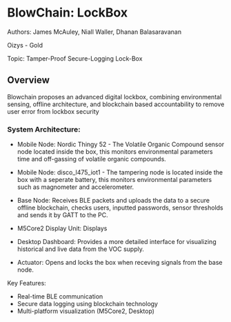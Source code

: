 # BlowChain: LockBox

Authors: James McAuley, Niall Waller, Dhanan Balasaravanan

Oizys - Gold

Topic: Tamper-Proof Secure-Logging Lock-Box

## Overview

Blowchain proposes an advanced digital lockbox, combining environmental sensing, offline architecture, and blockchain based accountability to remove user error from lockbox security

### System Architecture: 
- Mobile Node: Nordic Thingy 52 - The Volatile Organic Compound sensor node located inside the box, this monitors environmental parameters time and off-gassing of volatile organic compounds. 

- Mobile Node: disco_l475_iot1 - The tampering node is located inside the box with a seperate battery, this monitors environmental parameters such as magnometer and accelerometer. 

- Base Node: Receives BLE packets and uploads the data to a secure offline blockchain, checks users, inputted passwords, sensor thresholds and sends it by GATT to the PC.

- M5Core2 Display Unit: Displays

- Desktop Dashboard: Provides a more detailed interface for visualizing historical and live data from the VOC supply. 

- Actuator: Opens and locks the box when receving signals from the base node.

Key Features:
- Real-time BLE communication
- Secure data logging using blockchain technology
- Multi-platform visualization (M5Core2, Desktop)
